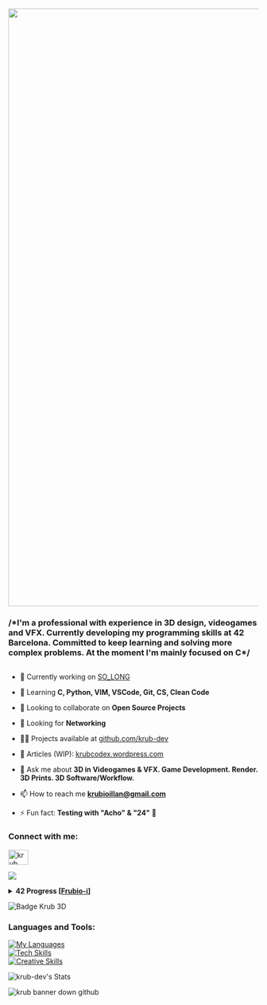 <h1 align="center">
  <img src="https://iili.io/2wOy2Nj.png" alt="heart krub" width="1200" height="auto" style="align: bottom;"> 
</h1>


<h3 align="left">/*I'm a professional with experience in 3D design, videogames and VFX. Currently developing my programming skills at 42 Barcelona. Committed to keep learning and solving more complex problems. At the moment I'm mainly focused on C*/</h3>

<p align="left"> <a href="https://twitter.com/" target="blank"><img src="https://img.shields.io/twitter/follow/?logo=twitter&style=for-the-badge" alt="" /></a> </p>

- 🔭 Currently working on [SO_LONG](https://www.42barcelona.com)

- 🌱 Learning **C, Python, VIM, VSCode, Git, CS, Clean Code**

- 👯 Looking to collaborate on **Open Source Projects**

- 🤝 Looking for **Networking**

- 👨‍💻 Projects available at [github.com/krub-dev](https://github.com/krub-dev)

- 📝 Articles (WIP): [krubcodex.wordpress.com](https://krubcodex.wordpress.com)

- 💬 Ask me about **3D in Videogames & VFX. Game Development. Render. 3D Prints. 3D Software/Workflow.**

- 📫 How to reach me **krubioillan@gmail.com**

- ⚡ Fun fact: **Testing with "Acho" & "24"** 🍋


<h3 align="left">Connect with me:</h3>

<a href="https://linkedin.com/in/krub" target="blank"><img align="center" src="https://raw.githubusercontent.com/rahuldkjain/github-profile-readme-generator/master/src/images/icons/Social/linked-in-alt.svg" alt="krub" height="30" width="40" /></a>
<p align="left">
</p>

![](https://komarev.com/ghpvc/?username=krub-dev&color=yellow&base=200&style=for-the-badge)
<details> <summary><strong>42 Progress [<a href="https://profile.intra.42.fr/users/frubio-i">Frubio-i</a>]</strong></summary>

| Rank | Project |
|-----:|-----------|
|   125/125| LIBFT |
|   100/100| PRINTF |
|   100/100| BORN2BEROOT |
|   125/100| GET_NEXT_LINE |
|    84/100| PUSH_SWAP |
|   100/100| EXAM RANK 02 |
|   125/100| MINITALK |
|       N/A| SO_LONG |

[![frubio-i's 42 stats](https://badge.mediaplus.ma/kettlebells/frubio-i?1337Badge=off&UM6P=off)](https://profile.intra.42.fr/users/frubio-i)

</details>

![Badge Krub 3D](https://media3.giphy.com/media/v1.Y2lkPTc5MGI3NjExaHAwcDhvcmJ0empuYjdyNWJsaWwwa3F2ejJrY3VxMnJnc2J4eTJreiZlcD12MV9pbnRlcm5hbF9naWZfYnlfaWQmY3Q9Zw/UG9D48EnnHHMYYHZvJ/giphy.gif)

<h3 align="left">Languages and Tools:</h3>

[![My Languages](https://skillicons.dev/icons?i=c,py)](https://skillicons.dev) <br>
[![Tech Skills](https://skillicons.dev/icons?i=vim,vscode,bash,linux,ubuntu,git,github,md)](https://skillicons.dev) <br>
[![Creative Skills](https://skillicons.dev/icons?i=unity,unreal,blender,ps,pr,ae,ai)](https://skillicons.dev)

![krub-dev's Stats](https://github-readme-stats.vercel.app/api?username=krub-dev&theme=gruvbox&show_icons=true&hide_border=false&count_private=true)

<picture>
 <source media="(prefers-color-scheme: dark)" srcset="https://iili.io/2nAdfku.png">
 <source media="(prefers-color-scheme: light)" srcset="https://iili.io/2nAdfku.png">
 <img alt="krub banner down github" src="https://iili.io/2nAdfku.png">
</picture>

